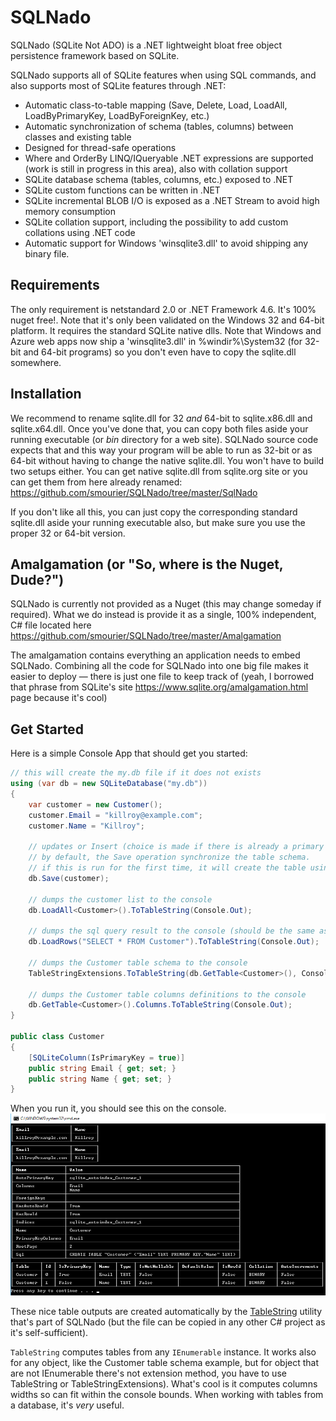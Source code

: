 # SQLNado
SQLNado (SQLite Not ADO) is a .NET lightweight bloat free object persistence framework based on SQLite.

SQLNado supports all of SQLite features when using SQL commands, and also supports most of SQLite features through .NET:

* Automatic class-to-table mapping (Save, Delete, Load, LoadAll, LoadByPrimaryKey, LoadByForeignKey, etc.)
* Automatic synchronization of schema (tables, columns) between classes and existing table
* Designed for thread-safe operations
* Where and OrderBy LINQ/IQueryable .NET expressions are supported (work is still in progress in this area), also with collation support
* SQLite database schema (tables, columns, etc.) exposed to .NET
* SQLite custom functions can be written in .NET
* SQLite incremental BLOB I/O is exposed as a .NET Stream to avoid high memory consumption
* SQLite  collation support, including the possibility to add custom collations using .NET code
* Automatic support for Windows 'winsqlite3.dll' to avoid shipping any binary file.

## Requirements
The only requirement is netstandard 2.0 or .NET Framework 4.6. It's 100% nuget free!. Note that it's only been validated on the Windows 32 and 64-bit platform. It requires the standard SQLite native dlls.
Note that Windows and Azure web apps now ship a 'winsqlite3.dll' in %windir%\System32 (for 32-bit and 64-bit programs) so you don't even have to copy the sqlite.dll somewhere.

## Installation
We recommend to rename sqlite.dll for 32 *and* 64-bit to sqlite.x86.dll and sqlite.x64.dll. Once you've done that, you can copy both files aside your running executable (or *bin* directory for a web site). SQLNado source code expects that and this way your program will be able to run as 32-bit or as 64-bit without having to change the native sqlite.dll. You won't have to build two setups either. You can get native sqlite.dll from sqlite.org site or you can get them from here already renamed: https://github.com/smourier/SQLNado/tree/master/SqlNado

If you don't like all this, you can just copy the corresponding standard sqlite.dll aside your running executable also, but make sure you use the proper 32 or 64-bit version.

## Amalgamation (or "So, where is the Nuget, Dude?")
SQLNado is currently not provided as a Nuget (this may change someday if required).
What we do instead is provide it as a single, 100% independent, C# file located here https://github.com/smourier/SQLNado/tree/master/Amalgamation

The amalgamation contains everything an application needs to embed SQLNado. Combining all the code for SQLNado into one big file makes it easier to deploy — there is just one file to keep track of (yeah, I borrowed that phrase from SQLite's site https://www.sqlite.org/amalgamation.html page because it's cool)

## Get Started
Here is a simple Console App that should get you started:

```csharp
// this will create the my.db file if it does not exists
using (var db = new SQLiteDatabase("my.db"))
{
    var customer = new Customer();
    customer.Email = "killroy@example.com";
    customer.Name = "Killroy";

    // updates or Insert (choice is made if there is already a primary key on the object).
    // by default, the Save operation synchronize the table schema.
    // if this is run for the first time, it will create the table using Customer type definition (properties).
    db.Save(customer);

    // dumps the customer list to the console
    db.LoadAll<Customer>().ToTableString(Console.Out);

    // dumps the sql query result to the console (should be the same as previous)
    db.LoadRows("SELECT * FROM Customer").ToTableString(Console.Out);

    // dumps the Customer table schema to the console
    TableStringExtensions.ToTableString(db.GetTable<Customer>(), Console.Out);

    // dumps the Customer table columns definitions to the console
    db.GetTable<Customer>().Columns.ToTableString(Console.Out);
}

public class Customer
{
    [SQLiteColumn(IsPrimaryKey = true)]
    public string Email { get; set; }
    public string Name { get; set; }
}
```    
When you run it, you should see this on the console.
![Console Output](/Doc/Images/TableString1.png?raw=true)

These nice table outputs are created automatically by the [TableString](/SqlNado/Utilities/TableString.cs) utility that's part of SQLNado (but the file can be copied in any other C# project as it's self-sufficient).

`TableString` computes tables from any `IEnumerable` instance. It works also for any object, like the Customer table schema example, but for object that are not IEnumerable there's not extension method, you have to use TableString or TableStringExtensions). What's cool is it computes columns widths so can fit within the console bounds. When working with tables from a database, it's *very* useful.
